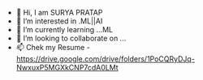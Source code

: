 - 👋 Hi, I  am SURYA PRATAP
- 👀 I’m interested in .ML||AI
- 🌱 I’m currently learning ...ML
- 💞️ I’m looking to collaborate on ...
- 📫 Chek my Resume - https://drive.google.com/drive/folders/1PoCQRyDJq-NwxuxP5MGXkCNP7cdA0LMt

<!---
suryapratap1051/suryapratap1051 is a ✨ special ✨ repository because its `README.md` (this file) appears on your GitHub profile.
You can click the Preview link to take a look at your changes.
--->
